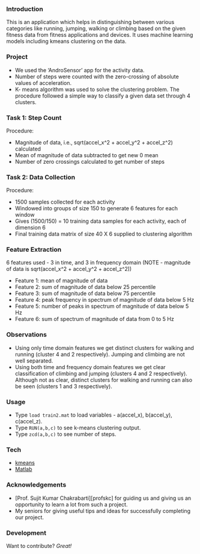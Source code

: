 ### Introduction
This is an application which helps in distinguishing between various categories like running, jumping, walking or climbing based on the given fitness data from fitness applications and devices. It uses machine learning models including kmeans clustering on the data.
 
### Project
* We used the ‘AndroSensor’ app for the activity data.
* Number of steps were counted with the zero-crossing of absolute values of acceleration.
* K- means algorithm was used to solve the clustering problem. The procedure followed a simple way to classify a given data set through 4 clusters.

### Task 1: Step Count
Procedure:
* Magnitude of data, i.e., sqrt(accel_x^2 + accel_y^2 + accel_z^2) calculated
* Mean of magnitude of data subtracted to get new 0 mean
* Number of zero crossings calculated to get number of steps
	
### Task 2: Data Collection
Procedure:
* 1500 samples collected for each activity
* Windowed into groups of size 150 to generate 6 features for each window
* Gives (1500/150) = 10 training data samples for each activity, each of dimension 6
* Final training data matrix of size 40 X 6 supplied to clustering algorithm
	
### Feature Extraction
6 features used - 3 in time, and 3 in frequency domain (NOTE - magnitude of data is sqrt(accel_x^2 + accel_y^2 + accel_z^2))
* Feature 1: mean of magnitude of data
* Feature 2: sum of magnitude of data below 25 percentile
* Feature 3: sum of magnitude of data below 75 percentile
* Feature 4: peak frequency in spectrum of magnitude of data below 5 Hz
* Feature 5: number of peaks in spectrum of magnitude of data below 5 Hz
* Feature 6: sum of spectrum of magnitude of data from 0 to 5 Hz

### Observations
* Using only time domain features we get distinct clusters for walking and running (cluster 4 and 2 respectively). Jumping and climbing are not well separated.
* Using both time and frequency domain features we get clear classification of climbing and jumping (clusters 4 and 2 respectively). Although not as clear, distinct clusters for walking and running can also be seen (clusters 1 and 3 respectively).


### Usage
* Type ```load train2.mat``` to load variables - a(accel_x), b(accel_y), c(accel_z).
* Type ```RUN(a,b,c)``` to see k-means clustering output.
* Type ```zcd(a,b,c)``` to see number of steps.

### Tech

* [kmeans][kmeans]
* [Matlab][matlab]

### Acknowledgements

* [Prof. Sujit Kumar Chakrabarti][profskc] for guiding us and giving us an opportunity to learn a lot from such a project.
* My seniors for giving useful tips and ideas for successfully completing our project.

### Development

Want to contribute? *Great!*

   [kmeans]: <https://en.wikipedia.org/wiki/K-means_clustering>
   [matlab]: <https://www.mathworks.com/products/matlab.html> 
